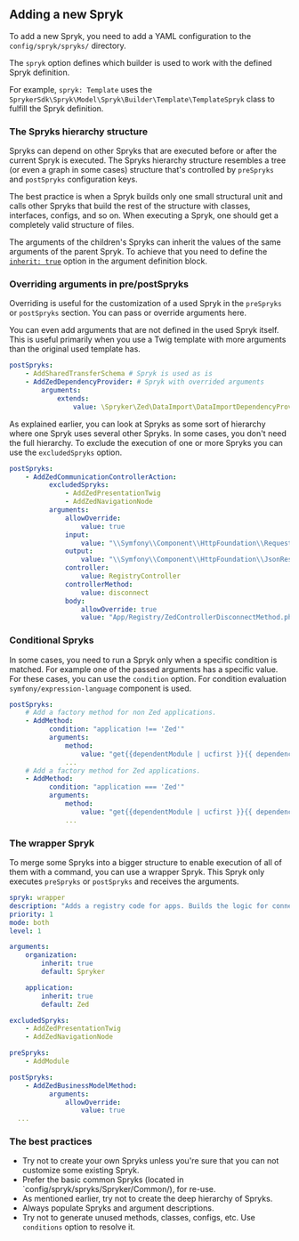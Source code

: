 ## Adding a new Spryk

To add a new Spryk, you need to add a YAML configuration to the `config/spryk/spryks/` directory.

The `spryk` option defines which builder is used to work with the defined Spryk definition.

For example, `spryk: Template` uses the `SprykerSdk\Spryk\Model\Spryk\Builder\Template\TemplateSpryk` class to fulfill the Spryk definition.

### The Spryks hierarchy structure

Spryks can depend on other Spryks that are executed before or after the current Spryk is executed. The Spryks hierarchy structure resembles a tree (or even a graph in some cases) structure that's controlled by
`preSpryks` and `postSpryks` configuration keys.

The best practice is when a Spryk builds only one small structural unit and calls other Spryks that build the rest of the structure with classes, interfaces, configs, and so on. When executing a Spryk, one should get a completely valid structure of files.

The arguments of the children's Spryks can inherit the values of the same arguments of the parent Spryk. To achieve that you need to define the [`inherit: true`](/docs/spryk_configuration_reference.md#inherit) option in the argument definition block.

### Overriding arguments in pre/postSpryks

Overriding is useful for the customization of a used Spryk in the `preSpryks` or `postSpryks` section. You can pass or override arguments here.

You can even add arguments that are not defined in the used Spryk itself. This is useful primarily when you use a Twig template with more arguments than the original used template has.
```yaml
postSpryks:
    - AddSharedTransferSchema # Spryk is used as is
    - AddZedDependencyProvider: # Spryk with overrided arguments
        arguments:
            extends:
                value: \Spryker\Zed\DataImport\DataImportDependencyProvider
```

As explained earlier, you can look at Spryks as some sort of hierarchy where one Spryk uses several other Spryks. In some cases, you don't need the full hierarchy. To exclude the execution of one or more Spryks you can use the `excludedSpryks` option.

```yaml
postSpryks:
    - AddZedCommunicationControllerAction:
          excludedSpryks:
              - AddZedPresentationTwig
              - AddZedNavigationNode
          arguments:
              allowOverride:
                  value: true
              input:
                  value: "\\Symfony\\Component\\HttpFoundation\\Request $request"
              output:
                  value: "\\Symfony\\Component\\HttpFoundation\\JsonResponse"
              controller:
                  value: RegistryController
              controllerMethod:
                  value: disconnect
              body:
                  allowOverride: true
                  value: "App/Registry/ZedControllerDisconnectMethod.php.twig"
```

### Conditional Spryks

In some cases, you need to run a Spryk only when a specific condition is matched. For example one of the passed arguments has a specific value. For these cases, you can use the `condition` option.
For condition evaluation `symfony/expression-language` component is used.

```yaml
postSpryks:
    # Add a factory method for non Zed applications.
    - AddMethod:
          condition: "application !== 'Zed'"
          arguments:
              method:
                  value: "get{{dependentModule | ucfirst }}{{ dependencyType | ucfirst }}"
              ...
    # Add a factory method for Zed applications.
    - AddMethod:
          condition: "application === 'Zed'"
          arguments:
              method:
                  value: "get{{dependentModule | ucfirst }}{{ dependencyType | ucfirst }}"
              ...
```
### The wrapper Spryk

To merge some Spryks into a bigger structure to enable execution of all of them with a command, you can use a wrapper Spryk.
This Spryk only executes `preSpryks` or `postSpryks` and receives the arguments.

```yaml
spryk: wrapper
description: "Adds a registry code for apps. Builds the logic for connection and disconnection."
priority: 1
mode: both
level: 1

arguments:
    organization:
        inherit: true
        default: Spryker

    application:
        inherit: true
        default: Zed

excludedSpryks:
    - AddZedPresentationTwig
    - AddZedNavigationNode

preSpryks:
    - AddModule

postSpryks:
    - AddZedBusinessModelMethod:
          arguments:
              allowOverride:
                  value: true
  ...
```

### The best practices

- Try not to create your own Spryks unless you're sure that you can not customize some existing Spryk.
- Prefer the basic common Spryks (located in `config/spryk/spryks/Spryker/Common/), for re-use.
- As mentioned earlier, try not to create the deep hierarchy of Spryks.
- Always populate Spryks and argument descriptions.
- Try not to generate unused methods, classes, configs, etc. Use `conditions` option to resolve it.
